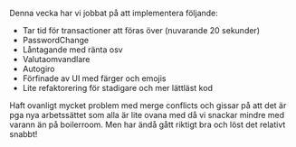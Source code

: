 Denna vecka har vi jobbat på att implementera följande:
* Tar tid för transactioner att föras över (nuvarande 20 sekunder)
* PasswordChange
* Låntagande med ränta osv
* Valutaomvandlare
* Autogiro
* Förfinade av UI med färger och emojis
* Lite refaktorering för stadigare och mer lättläst kod

Haft ovanligt mycket problem med merge conflicts och gissar på att det är pga nya arbetssättet som alla är lite ovana med då vi snackar mindre med varann än på boilerroom. Men har ändå gått riktigt bra och löst det relativt snabbt!
